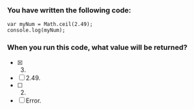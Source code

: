 ### You have written the following code:

```
var myNum = Math.ceil(2.49);
console.log(myNum);
```

### When you run this code, what value will be returned?

- [x] 3.
- [ ] 2.49.
- [ ] 2.
- [ ] Error.
